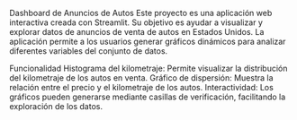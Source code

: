 Dashboard de Anuncios de Autos
Este proyecto es una aplicación web interactiva creada con Streamlit. Su objetivo es ayudar a visualizar y explorar datos de anuncios de venta de autos en Estados Unidos. La aplicación permite a los usuarios generar gráficos dinámicos para analizar diferentes variables del conjunto de datos.

Funcionalidad
Histograma del kilometraje: Permite visualizar la distribución del kilometraje de los autos en venta.
Gráfico de dispersión: Muestra la relación entre el precio y el kilometraje de los autos.
Interactividad: Los gráficos pueden generarse mediante casillas de verificación, facilitando la exploración de los datos.